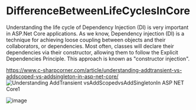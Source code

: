 # DifferenceBetweenLifeCyclesInCore
Understanding the life cycle of Dependency Injection (DI) is very important in ASP.Net Core applications. As we know, Dependency injection (DI) is a technique for achieving loose coupling between objects and their collaborators, or dependencies. Most often, classes will declare their dependencies via their constructor, allowing them to follow the Explicit Dependencies Principle. This approach is known as "constructor injection".

https://www.c-sharpcorner.com/article/understanding-addtransient-vs-addscoped-vs-addsingleton-in-asp-net-core/
![Understanding AddTransient vsAddScopedvsAddSingletonIn ASP NET Core1](https://user-images.githubusercontent.com/57798592/190856007-d5d2029b-521b-4792-8087-feb6df69bfab.png)

![image](https://user-images.githubusercontent.com/57798592/190855960-9a219851-99fa-4115-9931-c065c4d419d3.png)
